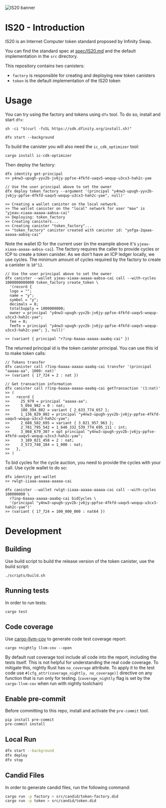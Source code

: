 ![IS20 banner](https://user-images.githubusercontent.com/6412426/146728389-42384977-0ed3-43a6-83d3-ce16db609c09.png)

# IS20 - Introduction

IS20 is an Internet Computer token standard proposed by Infinity Swap.

You can find the standard spec at [spec/IS20.md](spec/IS20.md) and the default implementation in the `src` directory.

This repository contains two canisters:
* `factory` is responsible for creating and deploying  new token canisters
* `token` is the default implementation of the IS20 token

# Usage

You can try using the factory and tokens using `dfx` tool. To do so, install and start `dfx`:

```shell
sh -ci "$(curl -fsSL https://sdk.dfinity.org/install.sh)"

dfx start --background
```

To build the canister you will also need the `ic_cdk_optimizer` tool:

```
cargo install ic-cdk-optimizer
```

Then deploy the factory:

```shell
dfx identity get-principal
>> y4nw3-upugh-yyv2b-jv6jy-ppfse-4fkfd-uaqv5-woqup-u3cx3-hah2c-yae

// Use the user principal above to set the owner
dfx deploy token_factory --argument '(principal "y4nw3-upugh-yyv2b-jv6jy-ppfse-4fkfd-uaqv5-woqup-u3cx3-hah2c-yae", null)'

>> Creating a wallet canister on the local network.
>> The wallet canister on the "local" network for user "max" is "yjeau-xiaaa-aaaaa-aabsa-cai"
>> Deploying: token_factory
>> Creating canisters...
>> Creating canister "token_factory"...
>> "token_factory" canister created with canister id: "yofga-2qaaa-aaaaa-aabsq-cai"

```

Note the wallet ID for the current user (in the example above it's `yjeau-xiaaa-aaaaa-aabsa-cai`). The factory requires
the caller to provide cycles or ICP to create a token canister. As we don't have an ICP ledger locally, we use cycles.
The minimum amount of cycles required by the factory to create a canister is `10^12`.

```shell
// Use the user principal above to set the owner
dfx canister --wallet yjeau-xiaaa-aaaaa-aabsa-cai call --with-cycles 1000000000000 token_factory create_token \
  '(record {
  logo = "";
  name = "y";
  symbol = "y";
  decimals = 8;
  totalSupply = 1000000000;
  owner = principal "y4nw3-upugh-yyv2b-jv6jy-ppfse-4fkfd-uaqv5-woqup-u3cx3-hah2c-yae";
  fee = 0;
  feeTo = principal "y4nw3-upugh-yyv2b-jv6jy-ppfse-4fkfd-uaqv5-woqup-u3cx3-hah2c-yae"; }, null)'

>> (variant { principal "r7inp-6aaaa-aaaaa-aaabq-cai" })
```

The returned principal id is the token canister principal. You can use this id to make token calls:

```shell
// Tokens transfer
dfx canister call r7inp-6aaaa-aaaaa-aaabq-cai transfer '(principal "aaaaa-aa", 1000: nat)'
>> (variant { 17_724 = 2 : nat })

// Get transaction information
dfx canister call r7inp-6aaaa-aaaaa-aaabq-cai getTransaction '(1:nat)'
>> (
>>   record {
>>     25_979 = principal "aaaaa-aa";
>>     5_094_982 = 0 : nat;
>>     100_394_802 = variant { 2_633_774_657 };
>>     1_136_829_802 = principal "y4nw3-upugh-yyv2b-jv6jy-ppfse-4fkfd-uaqv5-woqup-u3cx3-hah2c-yae";
>>     2_688_582_695 = variant { 3_021_957_963 };
>>     2_781_795_542 = 1_640_332_539_774_695_111 : int;
>>     3_068_679_307 = opt principal "y4nw3-upugh-yyv2b-jv6jy-ppfse-4fkfd-uaqv5-woqup-u3cx3-hah2c-yae";
>>     3_189_021_458 = 2 : nat;
>>     3_573_748_184 = 1_000 : nat;
>>   },
>> )
```

To bid cycles for the cycle auction, you need to provide the cycles with your call. Use cycle wallet
to do so:

```shell
dfx identity get-wallet
>> rwlgt-iiaaa-aaaaa-aaaaa-cai

dfx canister --wallet rwlgt-iiaaa-aaaaa-aaaaa-cai call --with-cycles 100000000 \
  r7inp-6aaaa-aaaaa-aaabq-cai bidCycles \
  '(principal "y4nw3-upugh-yyv2b-jv6jy-ppfse-4fkfd-uaqv5-woqup-u3cx3-hah2c-yae")'
>> (variant { 17_724 = 100_000_000 : nat64 })

```

# Development

## Building

Use build script to build the release version of the token canister, use the build script:

```shell
./scripts/build.sh
```

## Running tests

In order to run tests:

```shell
cargo test
```

## Code coverage

Use [cargo-llvm-cov](https://github.com/taiki-e/cargo-llvm-cov) to generate code test coverage report:

```
cargo +nightly llvm-cov --open
```

By default rust coverage tool include all code into the report, including the tests itself. This is not helpful for
understanding the real code coverage. To mitigate this, nightly Rust has `no_coverage` attribute. To apply it to the
test code use `#[cfg_attr(coverage_nightly, no_coverage)]` directive on any function that is run only for testing.
(`coverage_nightly` flag is set by the `cargo-llvm-cov` when run with nightly toolchain)

## Enable pre-commit

Before committing to this repo, install and activate the `pre-commit` tool.

```shell
pip install pre-commit
pre-commit install
```

## Local Run

```bash
dfx start --background
dfx deploy
dfx stop
```

## Candid Files

In order to generate candid files, run the following command:

```bash
cargo run -p factory > src/candid/token-factory.did
cargo run -p token > src/candid/token.did
```
